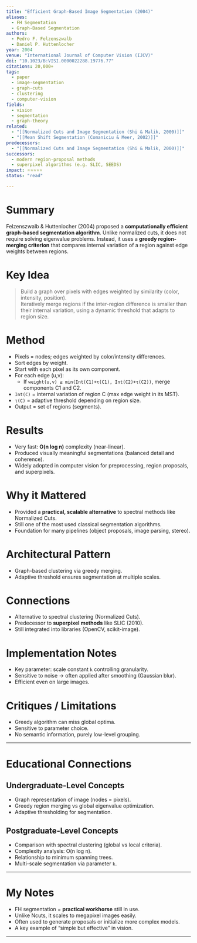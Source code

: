```yaml
---
title: "Efficient Graph-Based Image Segmentation (2004)"
aliases:
  - FH Segmentation
  - Graph-Based Segmentation
authors:
  - Pedro F. Felzenszwalb
  - Daniel P. Huttenlocher
year: 2004
venue: "International Journal of Computer Vision (IJCV)"
doi: "10.1023/B:VISI.0000022288.19776.77"
citations: 20,000+
tags:
  - paper
  - image-segmentation
  - graph-cuts
  - clustering
  - computer-vision
fields:
  - vision
  - segmentation
  - graph-theory
related:
  - "[[Normalized Cuts and Image Segmentation (Shi & Malik, 2000)]]"
  - "[[Mean Shift Segmentation (Comaniciu & Meer, 2002)]]"
predecessors:
  - "[[Normalized Cuts and Image Segmentation (Shi & Malik, 2000)]]"
successors:
  - modern region-proposal methods
  - superpixel algorithms (e.g. SLIC, SEEDS)
impact: ⭐⭐⭐⭐⭐
status: "read"

---
```


# Summary
Felzenszwalb & Huttenlocher (2004) proposed a **computationally efficient graph-based segmentation algorithm**. Unlike normalized cuts, it does not require solving eigenvalue problems. Instead, it uses a **greedy region-merging criterion** that compares internal variation of a region against edge weights between regions.

# Key Idea
> Build a graph over pixels with edges weighted by similarity (color, intensity, position).  
> Iteratively merge regions if the inter-region difference is smaller than their internal variation, using a dynamic threshold that adapts to region size.

# Method
- Pixels = nodes; edges weighted by color/intensity differences.  
- Sort edges by weight.  
- Start with each pixel as its own component.  
- For each edge (u,v):  
  - If `weight(u,v) ≤ min(Int(C1)+τ(C1), Int(C2)+τ(C2))`, merge components C1 and C2.  
- `Int(C)` = internal variation of region C (max edge weight in its MST).  
- `τ(C)` = adaptive threshold depending on region size.  
- Output = set of regions (segments).  

# Results
- Very fast: **O(n log n)** complexity (near-linear).  
- Produced visually meaningful segmentations (balanced detail and coherence).  
- Widely adopted in computer vision for preprocessing, region proposals, and superpixels.  

# Why it Mattered
- Provided a **practical, scalable alternative** to spectral methods like Normalized Cuts.  
- Still one of the most used classical segmentation algorithms.  
- Foundation for many pipelines (object proposals, image parsing, stereo).  

# Architectural Pattern
- Graph-based clustering via greedy merging.  
- Adaptive threshold ensures segmentation at multiple scales.  

# Connections
- Alternative to spectral clustering (Normalized Cuts).  
- Predecessor to **superpixel methods** like SLIC (2010).  
- Still integrated into libraries (OpenCV, scikit-image).  

# Implementation Notes
- Key parameter: scale constant `k` controlling granularity.  
- Sensitive to noise → often applied after smoothing (Gaussian blur).  
- Efficient even on large images.  

# Critiques / Limitations
- Greedy algorithm can miss global optima.  
- Sensitive to parameter choice.  
- No semantic information, purely low-level grouping.  

---

# Educational Connections

## Undergraduate-Level Concepts
- Graph representation of image (nodes = pixels).  
- Greedy region merging vs global eigenvalue optimization.  
- Adaptive thresholding for segmentation.  

## Postgraduate-Level Concepts
- Comparison with spectral clustering (global vs local criteria).  
- Complexity analysis: O(n log n).  
- Relationship to minimum spanning trees.  
- Multi-scale segmentation via parameter `k`.  

---

# My Notes
- FH segmentation = **practical workhorse** still in use.  
- Unlike Ncuts, it scales to megapixel images easily.  
- Often used to generate proposals or initialize more complex models.  
- A key example of “simple but effective” in vision.  

---
